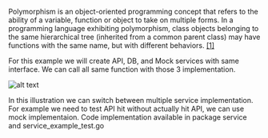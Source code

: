 Polymorphism is an object-oriented programming concept that refers to the ability of a variable, function or object to take on multiple forms. In a programming language exhibiting polymorphism, class objects belonging to the same hierarchical tree (inherited from a common parent class) may have functions with the same name, but with different behaviors. [[1]](https://www.educative.io/edpresso/what-is-polymorphism)

For this example we will create API, DB, and Mock services with same interface. We can call all same function with those 3 implementation.
 
 ![alt text](https://i.imgur.com/h5Bk2Q9.jpg "example")
 
 In this illustration we can switch between multiple service implementation. For example we need to test API hit without
 actually hit API, we can use mock implementaion. Code implementation available in package service and service_example_test.go   